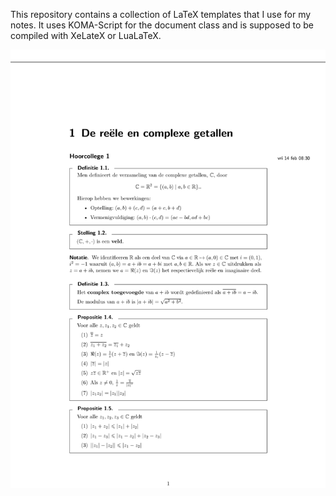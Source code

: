 This repository contains a collection of LaTeX templates that I use for my notes.
It uses KOMA-Script for the document class and is supposed to be compiled with XeLateX or LuaLaTeX.

![Example](example.png)
